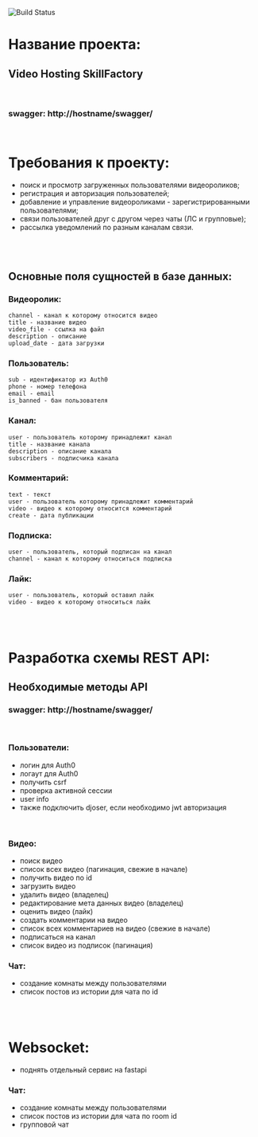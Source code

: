 ![Build Status](https://github.com/Doszhan-M/video.hosting/actions/workflows/ci_testing.yml/badge.svg)


# Название проекта: 
## Video Hosting SkillFactory
<br>

### swagger: http://hostname/swagger/
<br>

# Требования к проекту: 
- поиск и просмотр загруженных пользователями видеороликов;
- регистрация и авторизация пользователей;
- добавление и управление видеороликами - зарегистрированными пользователями;
- связи пользователей друг с другом через чаты (ЛС и групповые);
- рассылка уведомлений по разным каналам связи.
<br>
<br>


## Основные поля сущностей в базе данных: 

### Видеоролик:
```
channel - канал к которому относится видео
title - название видео
video_file - ссылка на файл
description - описание
upload_date - дата загрузки
```

### Пользователь:
```
sub - идентификатор из Auth0
phone - номер телефона
email - email
is_banned - бан пользователя
```

### Канал:
```
user - пользователь которому принадлежит канал 
title - название канала
description - описание канала
subscribers - подписчика канала
```
### Комментарий:
```
text - текст 
user - пользователь которому принадлежит комментарий
video - видео к которому относится комментарий
create - дата публикации
```
### Подписка:
```
user - пользователь, который подписан на канал
channel - канал к которому относиться подписка
```

### Лайк:
```
user - пользователь, который оставил лайк
video - видео к которому относиться лайк
```
<br>
<br>

# Разработка схемы REST API: 
## Необходимые методы API 
### swagger: http://hostname/swagger/

<br>

### Пользователи:
- логин для Auth0
- логаут для Auth0
- получить csrf
- проверка активной сессии
- user info
- также подключить djoser, если необходимо jwt авторизация
<br>

### Видео:
- поиск видео
- список всех видео (пагинация, свежие в начале) 
- получить видео по id 
- загрузить видео
- удалить видео (владелец)
- редактирование мета данных видео (владелец)
- оценить видео (лайк)
- создать комментарии на видео
- список всех комментариев на видео (свежие в начале)
- подписаться на канал
- список видео из подписок (пагинация)

### Чат:
- создание комнаты между пользователями
- список постов из истории для чата по id

<br>
<br>

# Websocket: 
- поднять отдельный сервис на fastapi

### Чат:
- создание комнаты между пользователями
- список постов из истории для чата по room id
- групповой чат